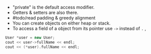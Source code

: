 - "private" is the default access modifier.
- Getters & setters are also there.
- #todo/read padding & greedy alignment
- You can create objects on either heap or stack.
- To access a field of a object from its pointer use `->` instead of `.` , 
```cpp
User *user = new User;
cout << user->fullName << endl;
cout << (*user).fullName << endl;
```